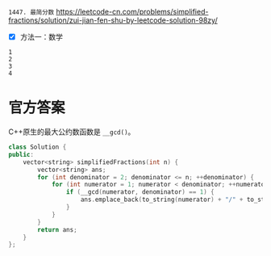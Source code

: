 
`1447. 最简分数` https://leetcode-cn.com/problems/simplified-fractions/solution/zui-jian-fen-shu-by-leetcode-solution-98zy/
- [x] 方法一：数学

```
1
2
3
4
```

# 官方答案

C++原生的最大公约数函数是 `__gcd()`。
```cpp
class Solution {
public:
    vector<string> simplifiedFractions(int n) {
        vector<string> ans;
        for (int denominator = 2; denominator <= n; ++denominator) {
            for (int numerator = 1; numerator < denominator; ++numerator) {
                if (__gcd(numerator, denominator) == 1) {
                    ans.emplace_back(to_string(numerator) + "/" + to_string(denominator));
                }
            }
        }
        return ans;
    }
};
```
